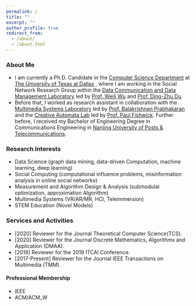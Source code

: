 ```yaml
---
permalink: /
title: ""
excerpt: ""
author_profile: true
redirect_from: 
  - /about/
  - /about.html
---
```


### About Me 
* I am currently a Ph.D. Candidate in the [Computer Science Department](https://cs.utdallas.edu/) at [The University of Texas at Dallas](https://www.utdallas.edu/) , where I am working in the Social Network Research Group within the [Data Communication and Data Management Laboratory](https://theory.utdallas.edu/) led by [Prof. Weili Wu](https://personal.utdallas.edu/~weiliwu/) and [Prof. Ding-Zhu Du](https://personal.utdallas.edu/~dzdu/). 
* Before that, I worked as research assistant in collaboration with the [Multimedia Systems Laboratory](http://cs.utdallas.edu/multimedialab/) led by [Prof. Balakrishnan Prabhakaran](https://personal.utdallas.edu/~praba/) and the [Creative Automata Lab](https://atec.utdallas.edu/content/creative-automata-lab/) led by [Prof. Paul Fishwick](https://atec.utdallas.edu/content/fishwick-paul/). Further before, I received my Bachelor of Engineering Degree in Communications Engineering in [Nanjing University of Posts & Telecommunications](http://www.njupt.edu.cn/en/).

### Research Interests
* Data Science (graph data mining, data-driven Computation, machine learning, deep learning)
* Social Computing (computational influence problems, misinformation analysis in online social networks)
* Measurement and Algorithm Design & Analysis (submodular optimization, approximation Algorithm)
* Multimedia Systems (VR/AR/MR, HCI, Teleimmersion)
* STEM Education (Novel Models)

### Services and Activities
* [2020] Reviewer for the Journal Theoretical Computer Science(TCS).
* [2020] Reviewer for the Journal Discrete Mathematics, Algorithms and Application (DMAA).
* [2019] Reviewer for the 2019 ITCAI Conference.
* [2017-Present] Reviewer for the Journal IEEE Transactions on Multimedia (TMM).
#### Professional Membership
* IEEE
* ACM/ACM_W

